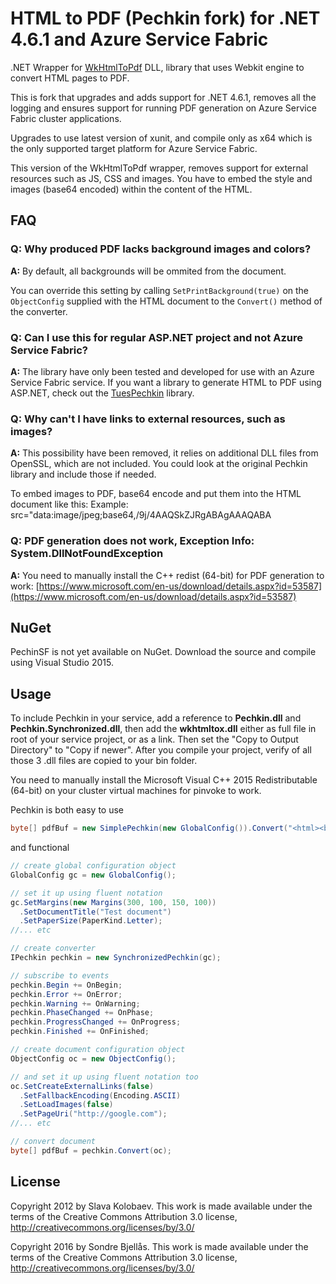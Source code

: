 HTML to PDF (Pechkin fork) for .NET 4.6.1 and Azure Service Fabric
=======

.NET Wrapper for [WkHtmlToPdf](http://github.com/antialize/wkhtmltopdf) DLL, library that uses Webkit engine to convert HTML pages to PDF.

This is fork that upgrades and adds support for .NET 4.6.1, removes all the logging and ensures support for running PDF generation on Azure Service Fabric cluster applications.

Upgrades to use latest version of xunit, and compile only as x64 which is the only supported target platform for Azure Service Fabric.

This version of the WkHtmlToPdf wrapper, removes support for external resources such as JS, CSS and images. You have to embed the style and images (base64 encoded) within the content of the HTML.

FAQ
---

### Q: Why produced PDF lacks background images and colors? ###

**A:** By default, all backgrounds will be ommited from the document.

You can override this setting by calling `SetPrintBackground(true)` on the `ObjectConfig` supplied with the HTML document to the `Convert()` method of the converter.

### Q: Can I use this for regular ASP.NET project and not Azure Service Fabric?

**A:** The library have only been tested and developed for use with an Azure Service Fabric service. If you want a library to generate HTML to PDF using ASP.NET, check out the [TuesPechkin](https://github.com/tuespetre/TuesPechkin) library.

### Q: Why can't I have links to external resources, such as images?

**A:** This possibility have been removed, it relies on additional DLL files from OpenSSL, which are not included. You could look at the original Pechkin library and include those if needed.

To embed images to PDF, base64 encode and put them into the HTML document like this: Example: src="data:image/jpeg;base64,/9j/4AAQSkZJRgABAgAAAQABA

### Q: PDF generation does not work, Exception Info: System.DllNotFoundException

**A:** You need to manually install the C++ redist (64-bit) for PDF generation to work: [https://www.microsoft.com/en-us/download/details.aspx?id=53587](https://www.microsoft.com/en-us/download/details.aspx?id=53587)


NuGet
-----

PechinSF is not yet available on NuGet. Download the source and compile using Visual Studio 2015.

Usage
-----

To include Pechkin in your service, add a reference to **Pechkin.dll** and **Pechkin.Synchronized.dll**, then add the **wkhtmltox.dll** either as full file in root of your service project, or as a link. Then set the
"Copy to Output Directory" to "Copy if newer". After you compile your project, verify of all those 3 .dll files are copied to your bin folder.

You need to manually install the Microsoft Visual C++ 2015 Redistributable (64-bit) on your cluster virtual machines for pinvoke to work.

Pechkin is both easy to use

```csharp
byte[] pdfBuf = new SimplePechkin(new GlobalConfig()).Convert("<html><body><h1>Hello world!</h1></body></html>");
```

and functional

```csharp
// create global configuration object
GlobalConfig gc = new GlobalConfig();

// set it up using fluent notation
gc.SetMargins(new Margins(300, 100, 150, 100))
  .SetDocumentTitle("Test document")
  .SetPaperSize(PaperKind.Letter);
//... etc

// create converter
IPechkin pechkin = new SynchronizedPechkin(gc);

// subscribe to events
pechkin.Begin += OnBegin;
pechkin.Error += OnError;
pechkin.Warning += OnWarning;
pechkin.PhaseChanged += OnPhase;
pechkin.ProgressChanged += OnProgress;
pechkin.Finished += OnFinished;

// create document configuration object
ObjectConfig oc = new ObjectConfig();

// and set it up using fluent notation too
oc.SetCreateExternalLinks(false)
  .SetFallbackEncoding(Encoding.ASCII)
  .SetLoadImages(false)
  .SetPageUri("http://google.com");
//... etc

// convert document
byte[] pdfBuf = pechkin.Convert(oc);
```

License
-------

Copyright 2012 by Slava Kolobaev. This work is made available under the terms of the Creative Commons Attribution 3.0 license, http://creativecommons.org/licenses/by/3.0/

Copyright 2016 by Sondre Bjellås. This work is made available under the terms of the Creative Commons Attribution 3.0 license, http://creativecommons.org/licenses/by/3.0/
